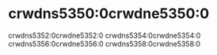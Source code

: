 # crwdns5350:0crwdne5350:0

crwdns5352:0crwdne5352:0 crwdns5354:0crwdne5354:0 crwdns5356:0crwdne5356:0 crwdns5358:0crwdne5358:0